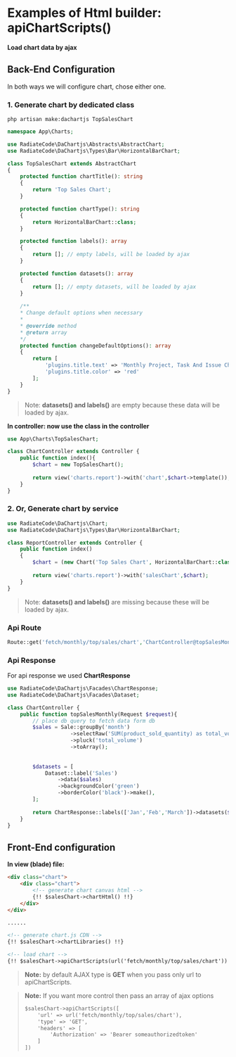 # Examples of Html builder: apiChartScripts()
**Load chart data by ajax**
## Back-End Configuration
In both ways we will configure chart, chose either one.
### 1. Generate chart by dedicated class
    php artisan make:dachartjs TopSalesChart
```php
namespace App\Charts;

use RadiateCode\DaChartjs\Abstracts\AbstractChart;
use RadiateCode\DaChartjs\Types\Bar\HorizontalBarChart;

class TopSalesChart extends AbstractChart
{
    protected function chartTitle(): string
    {
        return 'Top Sales Chart';
    }

    protected function chartType(): string
    {
        return HorizontalBarChart::class;
    }

    protected function labels(): array
    {
        return []; // empty labels, will be loaded by ajax
    }

    protected function datasets(): array
    {
        return []; // empty datasets, will be loaded by ajax
    }
    
    /**
    * Change default options when necessary
    * 
    * @override method
    * @return array
    */
    protected function changeDefaultOptions(): array
    {
        return [
            'plugins.title.text' => 'Monthly Project, Task And Issue Chart',
            'plugins.title.color' => 'red'
        ];
    }
}
```
> Note: **datasets() and labels()** are empty because these data will be loaded by ajax.

**In controller: now use the class in the controller**
```php
use App\Charts\TopSalesChart;

class ChartController extends Controller {
    public function index(){
        $chart = new TopSalesChart();
        
        return view('charts.report')->with('chart',$chart->template());
    }
}
```
### 2. Or, Generate chart by service
```php
use RadiateCode\DaChartjs\Chart;
use RadiateCode\DaChartjs\Types\Bar\HorizontalBarChart;

class ReportController extends Controller {
    public function index()
    {
        $chart = (new Chart('Top Sales Chart', HorizontalBarChart::class))->template();    
              
        return view('charts.report')->with('salesChart',$chart);    
    }
}
```
> Note: **datasets() and labels()** are missing because these will be loaded by ajax.
### Api Route
```php
Route::get('fetch/monthly/top/sales/chart','ChartController@topSalesMonthly');
```
### Api Response
For api response we used **ChartResponse**
```php
use RadiateCode\DaChartjs\Facades\ChartResponse;
use RadiateCode\DaChartjs\Facades\Dataset;

class ChartController {
    public function topSalesMonthly(Request $request){
        // place db query to fetch data form db
        $sales = Sale::groupBy('month')
                    ->selectRaw('SUM(product_sold_quantity) as total_volume')
                    ->pluck('total_volume')
                    ->toArray();
                    
        
        $datasets = [
            Dataset::label('Sales')
                ->data($sales)
                ->backgroundColor('green')
                ->borderColor('black')->make(),
        ];
        
        return ChartResponse::labels(['Jan','Feb','March'])->datasets($datasets)->toJson();
    }
}
```
## Front-End configuration
**In view (blade) file:**
```html
<div class="chart">
    <div class="chart">
        <!-- generate chart canvas html -->
        {!! $salesChart->chartHtml() !!}
    </div>
</div>

......

<!-- generate chart.js CDN -->
{!! $salesChart->chartLibraries() !!}

<!-- load chart -->
{!! $salesChart->apiChartScripts(url('fetch/monthly/top/sales/chart')) !!}
```
> **Note:** by default AJAX type is **GET** when you pass only url to apiChartScripts.

> **Note:** If you want more control then pass an array of ajax options
> ```html
> $salesChart->apiChartScripts([
>     'url' => url('fetch/monthly/top/sales/chart'), 
>     'type' => 'GET',
>     'headers' => [
>         'Authorization' => 'Bearer someauthorizedtoken'
>     ]
> ])
> ```
